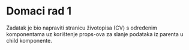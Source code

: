 # Domaci rad 1
Zadatak je bio napraviti stranicu životopisa (CV) s određenim komponentama uz korištenje props-ova za slanje podataka iz parenta u child komponente.
